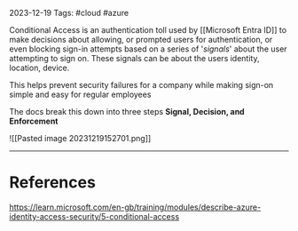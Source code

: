 2023-12-19
Tags: #cloud #azure 

Conditional Access is an authentication toll used by [[Microsoft Entra ID]] to make decisions about allowing, or prompted users for authentication, or even blocking sign-in attempts based on a series of '*signals*' about the user attempting to sign on. These signals can be about the users identity, location, device.

This helps prevent security failures for a company while making sign-on simple and easy for regular employees

The docs break this down into three steps **Signal, Decision, and Enforcement**

![[Pasted image 20231219152701.png]]

---
# References

https://learn.microsoft.com/en-gb/training/modules/describe-azure-identity-access-security/5-conditional-access